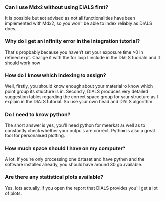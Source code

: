 ### Can I use Mdx2 without using DIALS first?
It is possible but not advised as not all functionalities have been implemented with Mdx2, so you won't be able to index reliably as DIALS does. 

### Why do I get an infinity error in the integration tutorial?
That's propbably because you haven't set your exposure time >0 in refined.expt. Change it with the for loop I include in the DIALS tuorialn and it should work now

### How do I know which indexing to assign?
Well, firstly, you should know enough about your material to know which point group its structure is in. Secondly, DIALS produces very detailed suggestion tables regarding the correct space group for your structure as I explain in the DIALS tutorial. So use your own head and DIALS algorithm 

### Do I need to know python?
The short answer is yes, you'll need python for meerkat as well as to constantly check whether your outputs are correct. Python is also a great tool for personalised plotting. 

### How much space should I have on my computer?
A lot. If you're only processing one dataset and have python and the software installed already, you should have around 30 gb available. 

### Are there any statistical plots available?
Yes, lots actually. If you open the report that DIALS provides you'll get a lot of plots.
